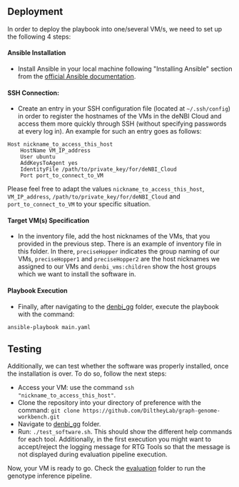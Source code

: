## Deployment

In order to deploy the playbook into one/several VM/s, we need to set up the following 4 steps:

#### Ansible Installation 
- Install Ansible in your local machine following "Installing Ansible" section from the [official Ansible documentation](https://docs.ansible.com/ansible/latest/installation_guide/intro_installation.html).

#### SSH Connection: 
- Create an entry in your SSH configuration file (located at `~/.ssh/config`) in order to register the hostnames of the VMs in the deNBI Cloud and access them more quickly through SSH (without specifying passwords at every log in). An example for such an entry goes as follows:

```
Host nickname_to_access_this_host
    HostName VM_IP_address
    User ubuntu
    AddKeysToAgent yes
    IdentityFile /path/to/private_key/for/deNBI_Cloud
    Port port_to_connect_to_VM
```

Please feel free to adapt the values `nickname_to_access_this_host`, `VM_IP_address`, `/path/to/private_key/for/deNBI_Cloud` and `port_to_connect_to_VM` to your specific situation.   

#### Target VM(s) Specification
- In the inventory file, add the host nicknames of the VMs, that you provided in the previous step. There is an example of inventory file in this folder. In there, `preciseHopper` indicates the group naming of our VMs, `preciseHopper1` and `preciseHopper2` are the host nicknames we assigned to our VMs and `denbi_vms:children` show the host groups which we want to install the software in.

#### Playbook Execution
- Finally, after navigating to the [denbi_gg](https://github.com/DiltheyLab/graph-genome-workbench/tree/master/denbi_gg) folder, execute the playbook with the command:

`ansible-playbook main.yaml`

## Testing

Additionally, we can test whether the software was properly installed, once the installation is over. To do so, follow the next steps:
- Access your VM: use the command `ssh "nickname_to_access_this_host"`.
- Clone the repository into your directory of preference with the command: `git clone https://github.com/DiltheyLab/graph-genome-workbench.git`
- Navigate to [denbi_gg](https://github.com/DiltheyLab/graph-genome-workbench/tree/master/denbi_gg) folder.
- Run: `./test_software.sh`. This should show the different help commands for each tool. Additionally, in the first execution you might want to accept/reject the logging message for RTG Tools so that the message is not displayed during evaluation pipeline execution.


Now, your VM is ready to go. Check the [evaluation](https://github.com/DiltheyLab/graph-genome-workbench/tree/master/evaluation_pangenie) folder to run the genotype inference pipeline.
